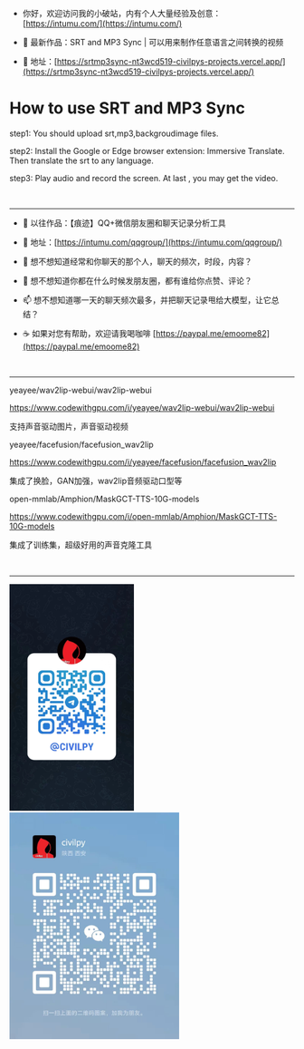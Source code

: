 
  
- 你好，欢迎访问我的小破站，内有个人大量经验及创意：[https://intumu.com/](https://intumu.com/)

- 👋 最新作品：SRT and MP3 Sync  | 可以用来制作任意语言之间转换的视频
- 👀 地址：[https://srtmp3sync-nt3wcd519-civilpys-projects.vercel.app/](https://srtmp3sync-nt3wcd519-civilpys-projects.vercel.app/)

# How to use SRT and MP3 Sync

step1: You should upload srt,mp3,backgroudimage files.

step2: Install the Google or Edge browser extension: Immersive Translate. Then translate the srt to any language.

step3: Play audio and record the screen. At last , you may get the video.

<br><hr>
 
- 👋 以往作品：【痕迹】QQ+微信朋友圈和聊天记录分析工具
- 👀 地址：[https://intumu.com/qqgroup/](https://intumu.com/qqgroup/) 

- 🌱 想不想知道经常和你聊天的那个人，聊天的频次，时段，内容？
- 💞️ 想不想知道你都在什么时候发朋友圈，都有谁给你点赞、评论？
- 📫 想不想知道哪一天的聊天频次最多，并把聊天记录甩给大模型，让它总结？
- ☕️ 如果对您有帮助，欢迎请我喝咖啡 [https://paypal.me/emoome82](https://paypal.me/emoome82)

<br><hr>
yeayee/wav2lip-webui/wav2lip-webui

https://www.codewithgpu.com/i/yeayee/wav2lip-webui/wav2lip-webui

支持声音驱动图片，声音驱动视频

yeayee/facefusion/facefusion_wav2lip

https://www.codewithgpu.com/i/yeayee/facefusion/facefusion_wav2lip

集成了换脸，GAN加强，wav2lip音频驱动口型等

open-mmlab/Amphion/MaskGCT-TTS-10G-models

https://www.codewithgpu.com/i/open-mmlab/Amphion/MaskGCT-TTS-10G-models

集成了训练集，超级好用的声音克隆工具

<br><hr>

<div style="text-align: left; display: inline-block;">
  
  <img src="https://github.com/yeayee/yeayee/blob/main/%E5%BE%AE%E4%BF%A1%E5%9B%BE%E7%89%87_20240731085559.jpg" alt="Telegram" width="220" height="400" />

  
  <img src="https://github.com/yeayee/yeayee/blob/main/%E5%BE%AE%E4%BF%A1%E5%9B%BE%E7%89%87_20240731085721.jpg" alt="微信" width="300" height="400" />
</div>



